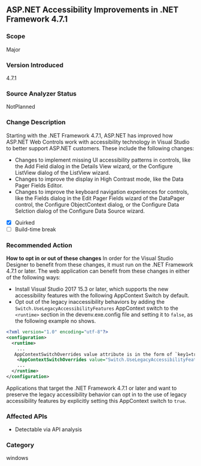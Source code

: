 ## ASP.NET Accessibility Improvements in .NET Framework 4.7.1

### Scope
Major
### Version Introduced
4.7.1
### Source Analyzer Status
NotPlanned
### Change Description
Starting with the .NET Framework 4.7.1, ASP.NET has improved how ASP.NET Web Controls work with accessibility technology in Visual Studio to better support ASP.NET customers.  These include the following changes:
- Changes to implement missing UI accessibility patterns in controls, like the Add Field dialog in the Details View wizard, or the Configure ListView dialog of the ListView wizard.
- Changes to improve the display in High Contrast mode, like the Data Pager Fields Editor.
- Changes to improve the keyboard navigation experiences for controls, like the Fields dialog in the Edit Pager Fields wizard of the DataPager control, the Configure ObjectContext dialog, or the Configure Data Selction dialog of the Configure Data Source wizard.

- [x] Quirked
- [ ] Build-time break
### Recommended Action
**How to opt in or out of these changes** 
In order for the Visual Studio Designer to benefit from these changes, it must run on the .NET Framework 4.7.1 or later. The web application can benefit from these changes in either of the following ways:
- Install Visual Studio 2017 15.3 or later, which supports the new accessibility features with the following AppContext Switch by default.
- Opt out of the legacy inaccessibility behaviors by adding the `Switch.UseLegacyAccessibilityFeatures` AppContext switch to the `<runtime>` section in the devenv.exe.config file and setting it to `false`, as the following example no shows.
```xml
<?xml version="1.0" encoding="utf-8"?>
<configuration>
  <runtime>
    ...
   AppContextSwitchOverrides value attribute is in the form of `key1=true|false;key2=true|false`  
    <AppContextSwitchOverrides value="Switch.UseLegacyAccessibilityFeatures=false" />
    ...
  </runtime>
</configuration>
```

Applications that target the .NET Framework 4.7.1 or later and want to preserve the legacy accessibility behavior can opt in to the use of legacy accessibility features by explicitly setting this AppContext switch to ```true```.
### Affected APIs
 * Detectable via API analysis
### Category
windows


